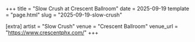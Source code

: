 +++
title = "Slow Crush at Crescent Ballroom"
date = 2025-09-19
template = "page.html"
slug = "2025-09-19-slow-crush"

[extra]
artist = "Slow Crush"
venue = "Crescent Ballroom"
venue_url = "https://www.crescentphx.com/"
+++
